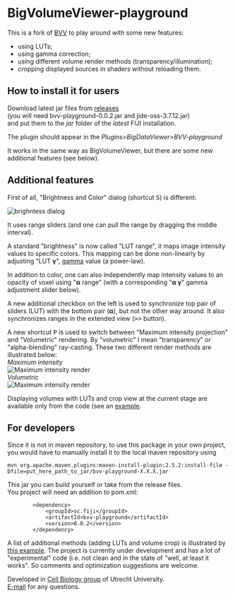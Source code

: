 # BigVolumeViewer-playground

This is a fork of [BVV](https://github.com/tpietzsch/jogl-minimal) to play around with some new features:
- using LUTs;
- using gamma correction;
- using different volume render methods (transparency/illumination);
- cropping displayed sources in shaders without reloading them.

## How to install it for users

Download latest jar files from <a href="https://github.com/ekatrukha/bvv-playground/releases">releases</a>  
(you will need bvv-playground-0.0.2.jar and jide-oss-3.7.12.jar)  
and put them to the _jar_ folder of the _latest_ FIJI installation.

The plugin should appear in the _Plugins>BigDataViewer>BVV-playground_

It works in the same way as BigVolumeViewer, but there are some new additional features (see below).

## Additional features

First of all, "Brightness and Color" dialog (shortcut <kbd>S</kbd>) is different:

![brighntess dialog](https://katpyxa.info/software/bvv_playground/bvvPG_brightness.png)

It uses range sliders (and one can pull the range by dragging the middle interval).

A standard "brightness" is now called "LUT range", it maps image intensity values to specific colors. This mapping can be done non-linearly by adjusting "LUT **γ**", [gamma](https://en.wikipedia.org/wiki/Gamma_correction) value (a power-law).  

In addition to color, one can also independently map intensity values to an opacity of voxel using "**α** range" (with a corresponding "**α γ**" gamma adjustment slider below).

A new additional checkbox on the left is used to synchronize top pair of sliders (LUT) with the bottom pair (**α**), but not the other way around. It also synchronizes ranges in the extended view (<kbd>>></kbd> button).

A new shortcut <kbd>P</kbd> is used to switch between "Maximum intensity projection" and "Volumetric" rendering. By "volumetric" I mean "transparency" or "alpha-blending" ray-casting. These two different render methods are illustrated below:  
_Maximum intensity_  
![Maximum intensity render](https://katpyxa.info/software/bvv_playground/bvvPG_maximum_intensity_render.png)  
_Volumetric_  
![Maximum intensity render](https://katpyxa.info/software/bvv_playground/bvvPG_volumetric_render.png)  

Displaying volumes with LUTs and crop view at the current stage are available only from the code (see an [example](https://github.com/ekatrukha/bvv-playground/blob/master/src/test/java/bvv/examples/BT_Example01.java).

## For developers

Since it is not in maven repository, to use this package in your own project,  
you would have to manually install it to the local maven repository using
```
mvn org.apache.maven.plugins:maven-install-plugin:2.5.2:install-file -Dfile=put_here_path_to_jar/bvv-playground-X.X.X.jar
```
This jar you can build yourself or take from the release files.  
You project will need an addition to pom.xml:
```
		<dependency>
			<groupId>sc.fiji</groupId>
			<artifactId>bvv-playground</artifactId>
			<version>0.0.2</version>
		</dependency>
 ```
 
A list of additional methods (adding LUTs and volume crop) is illustrated by [this example](https://github.com/ekatrukha/bvv-playground/blob/master/src/test/java/bvv/examples/BT_Example01.java).
The project is currently under development and has a lot of "experimental" code (i.e. not clean and in the state of "well, at least it works". So comments and optimization suggestions are welcome. 
 
Developed in <a href='http://cellbiology.science.uu.nl/'>Cell Biology group</a> of Utrecht University.  
<a href="mailto:katpyxa@gmail.com">E-mail</a> for any questions.
